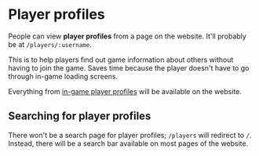 # Player profiles
People can view **player profiles** from a page on the website. It'll probably be at `/players/:username`.

This is to help players find out game information about others without having to join the game. Saves time because the player doesn't have to go through in-game loading screens. 

Everything from [in-game player profiles](../general/player-profiles.md) will be available on the website.

## Searching for player profiles
There won't be a search page for player profiles; `/players` will redirect to `/`. Instead, there will be a search bar available on most pages of the website.